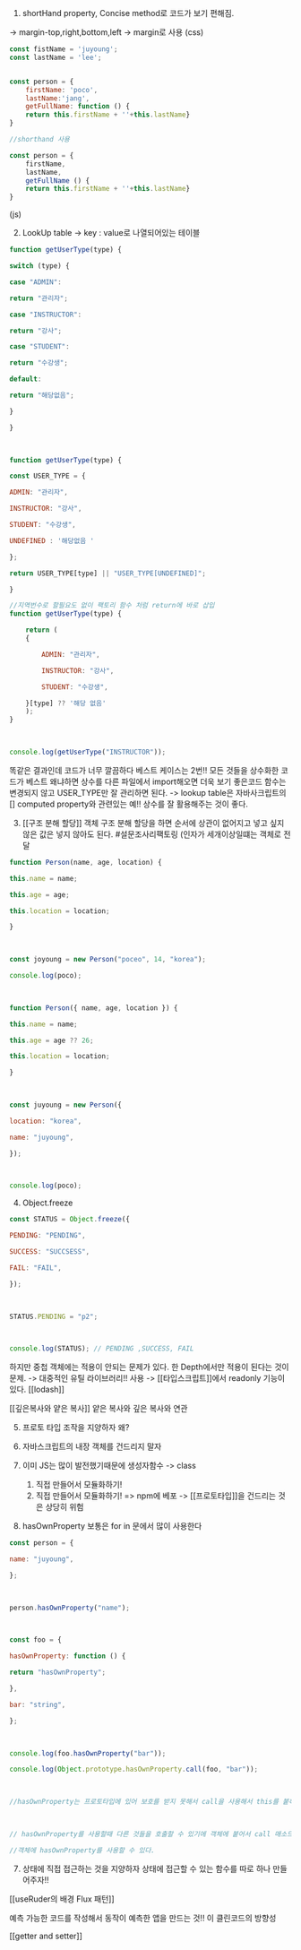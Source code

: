 1. shortHand property, Concise method로 코드가 보기 편해짐.

-> margin-top,right,bottom,left -> margin로 사용 (css)

```js
const fistName = 'juyoung';
const lastName = 'lee';


const person = {
	firstName: 'poco',
	lastName:'jang',
	getFullName: function () {
	return this.firstName + ''+this.lastName}
}

//shorthand 사용

const person = {
	firstName,
	lastName,
	getFullName () {
	return this.firstName + ''+this.lastName}
}
```
(js)

2. LookUp table 
-> key : value로 나열되어있는 테이블 

```js
function getUserType(type) {

switch (type) {

case "ADMIN":

return "관리자";

case "INSTRUCTOR":

return "강사";

case "STUDENT":

return "수강생";

default:

return "해당없음";

}

}

  

function getUserType(type) {

const USER_TYPE = {

ADMIN: "관리자",

INSTRUCTOR: "강사",

STUDENT: "수강생",

UNDEFINED : '해당없음 '

};

return USER_TYPE[type] || "USER_TYPE[UNDEFINED]";

}

//지역번수로 할필요도 없이 팩토리 함수 처럼 return에 바로 삽입 
function getUserType(type) {

	return (
	{

		ADMIN: "관리자",

		INSTRUCTOR: "강사",

		STUDENT: "수강생",

	}[type] ?? '해당 없음'
	);
}

  

console.log(getUserType("INSTRUCTOR"));
```

똑같은 결과인데 코드가 너무 깔끔하다 
베스트 케이스는 2번!! 모든 것들을 상수화한 코드가 베스트 왜냐하면 상수를 다른 파일에서 import해오면 더욱 보기 좋은코드 함수는 변경되지 않고 USER_TYPE만 잘 관리하면 된다. 
-> lookup table은 자바사크립트의 [] computed property와 관련있는 예!! 상수를 잘 활용해주는 것이 좋다.

3. [[구조 분해 할당]]
객체 구조 분해 할당을 하면 순서에 상관이 없어지고 넣고 싶지 않은 값은 넣지 않아도 된다. 
#설문조사리팩토링 
(인자가 세개이상일떄는 객체로 전달 

```js
function Person(name, age, location) {

this.name = name;

this.age = age;

this.location = location;

}

  

const joyoung = new Person("poceo", 14, "korea");

console.log(poco);

  

function Person({ name, age, location }) {

this.name = name;

this.age = age ?? 26;

this.location = location;

}

  

const juyoung = new Person({

location: "korea",

name: "juyoung",

});

  

console.log(poco);
```

4. Object.freeze 
```js
const STATUS = Object.freeze({

PENDING: "PENDING",

SUCCESS: "SUCCSESS",

FAIL: "FAIL",

});

  

STATUS.PENDING = "p2";

  

console.log(STATUS); // PENDING ,SUCCESS, FAIL
```

하지만 중첩 객체에는 적용이 안되는 문제가 있다. 한 Depth에서만 적용이 된다는 것이 문제. 
-> 대중적인 유틸 라이브러리!! 사용 
-> [[타입스크립트]]에서 readonly 기능이 있다. 
[[lodash]]


[[깊은복사와 얕은 복사]] 
얕은 복사와 깊은 복사와 연관 


5. 프로토 타입 조작을 지양하자 
왜? 
1. 자바스크립트의 내장 객체를 건드리지 말자
2. 이미 JS는 많이 발전했기때문에 생성자함수  -> class 
	1. 직접 만들어서 모듈화하기! 
	2. 직접 만들어서 모듈화하기! => npm에 베포 
-> [[프로토타입]]을 건드리는 것은 상당히 위험 


6. hasOwnProperty
	보통은 for in 문에서 많이 사용한다 
```js
const person = {

name: "juyoung",

};

  

person.hasOwnProperty("name");

  

const foo = {

hasOwnProperty: function () {

return "hasOwnProperty";

},

bar: "string",

};

  

console.log(foo.hasOwnProperty("bar"));

console.log(Object.prototype.hasOwnProperty.call(foo, "bar"));

  

//hasOwnProperty는 프로토타입에 있어 보호를 받지 못해서 call을 사용해서 this를 붙혀준다.

  

// hasOwnProperty를 사용할때 다른 것들을 호출할 수 있기에 객체에 붙어서 call 매소드를 사용해야

//객체에 hasOwnProperty를 사용할 수 있다.
```

7. 상태에 직접 접근하는 것을 지양하자 
상태에 접근할 수 있는 함수를 따로 하나 만들어주자!!

[[useRuder의 배경 Flux 패턴]]

예측 가능한 코드를 작성해서 동작이 예측한 앱을 만드는 것!! 이 클린코드의 방향성 

[[getter and setter]]



